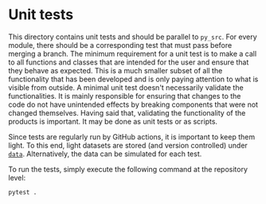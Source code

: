 # Unit tests

This directory contains unit tests and should be parallel to `py_src`. For every module, there should be a corresponding test that must pass before merging a branch. The minimum requirement for a unit test is to make a call to all functions and classes that are intended for the user and ensure that they behave as expected. This is a much smaller subset of all the functionality that has been developed and is only paying attention to what is visible from outside. A minimal unit test doesn't necessarily validate the functionalities. It is mainly responsible for ensuring that changes to the code do not have unintended effects by breaking components that were not changed themselves. Having said that, validating the functionality of the products is important. It may be done as unit tests or as scripts.

Since tests are regularly run by GitHub actions, it is important to keep them light. To this end, light datasets are stored (and version controlled) under [`data`](data/). Alternatively, the data can be simulated for each test.

To run the tests, simply execute the following command at the repository level:

```sh
pytest .
```
